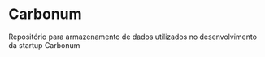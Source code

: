 # Carbonum
Repositório para armazenamento de dados utilizados no desenvolvimento da startup Carbonum

